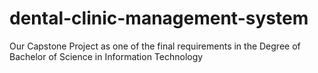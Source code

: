 # dental-clinic-management-system
Our Capstone Project as one of the final requirements in the Degree of Bachelor of Science in Information Technology
